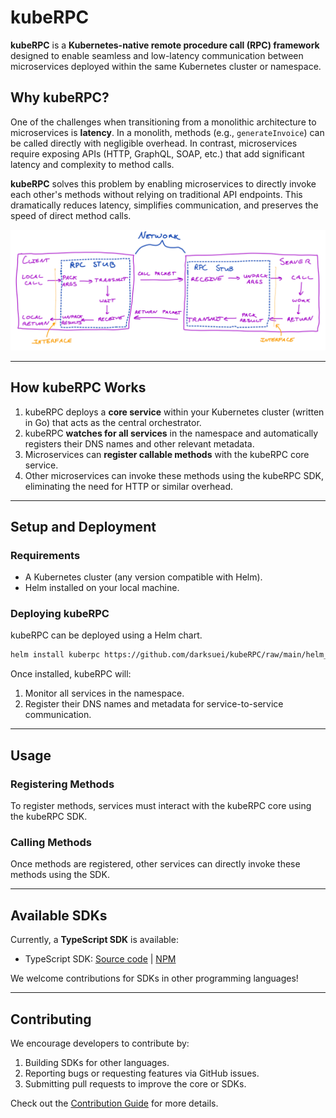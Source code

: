 # kubeRPC

**kubeRPC** is a **Kubernetes-native remote procedure call (RPC) framework** designed to enable seamless and low-latency communication between microservices deployed within the same Kubernetes cluster or namespace.

## **Why kubeRPC?**

One of the challenges when transitioning from a monolithic architecture to microservices is **latency**. In a monolith, methods (e.g., `generateInvoice`) can be called directly with negligible overhead. In contrast, microservices require exposing APIs (HTTP, GraphQL, SOAP, etc.) that add significant latency and complexity to method calls.

**kubeRPC** solves this problem by enabling microservices to directly invoke each other's methods without relying on traditional API endpoints. This dramatically reduces latency, simplifies communication, and preserves the speed of direct method calls.

<div style="text-align: center;">
  <img src="./assets/RPC-diagram.png" alt="RPC Overview" width="700">
</div>

---

## **How kubeRPC Works**

1. kubeRPC deploys a **core service** within your Kubernetes cluster (written in Go) that acts as the central orchestrator.
2. kubeRPC **watches for all services** in the namespace and automatically registers their DNS names and other relevant metadata.
3. Microservices can **register callable methods** with the kubeRPC core service.
4. Other microservices can invoke these methods using the kubeRPC SDK, eliminating the need for HTTP or similar overhead.

---

## **Setup and Deployment**

### **Requirements**
- A Kubernetes cluster (any version compatible with Helm).
- Helm installed on your local machine.

### **Deploying kubeRPC**

kubeRPC can be deployed using a Helm chart.

```bash
helm install kuberpc https://github.com/darksuei/kubeRPC/raw/main/helm_chart/kuberpc-core-0.1.0.tgz --namespace <your-namespace> -f /path/to/custom-values.yaml
```

Once installed, kubeRPC will:
1. Monitor all services in the namespace.
2. Register their DNS names and metadata for service-to-service communication.

---

## **Usage**

### **Registering Methods**
To register methods, services must interact with the kubeRPC core using the kubeRPC SDK.

### **Calling Methods**
Once methods are registered, other services can directly invoke these methods using the SDK.

---

## **Available SDKs**

Currently, a **TypeScript SDK** is available:
- TypeScript SDK: [Source code](https://github.com/darksuei/kubeRPC-sdk) | [NPM](https://www.npmjs.com/package/kuberpc-sdk)

We welcome contributions for SDKs in other programming languages!

---

## **Contributing**

We encourage developers to contribute by:
1. Building SDKs for other languages.
2. Reporting bugs or requesting features via GitHub issues.
3. Submitting pull requests to improve the core or SDKs.

Check out the [Contribution Guide](#N/A) for more details.
